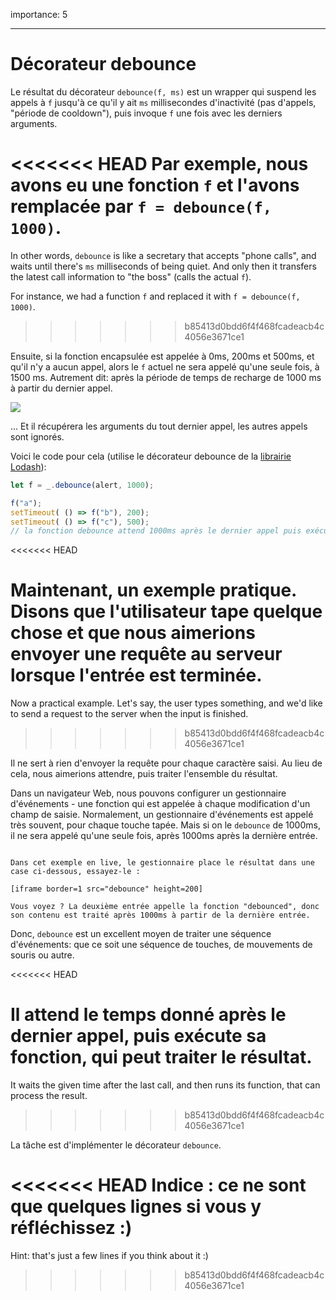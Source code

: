 importance: 5

---

# Décorateur debounce

Le résultat du décorateur `debounce(f, ms)` est un wrapper qui suspend les appels à `f` jusqu'à ce qu'il y ait `ms` millisecondes d'inactivité (pas d'appels, "période de cooldown"), puis invoque `f` une fois avec les derniers arguments.

<<<<<<< HEAD
Par exemple, nous avons eu une fonction `f` et l'avons remplacée par `f = debounce(f, 1000)`.
=======
In other words, `debounce` is like a secretary that accepts "phone calls", and waits until there's `ms` milliseconds of being quiet. And only then it transfers the latest call information to "the boss" (calls the actual `f`).

For instance, we had a function `f` and replaced it with `f = debounce(f, 1000)`.
>>>>>>> b85413d0bdd6f4f468fcadeacb4c4056e3671ce1

Ensuite, si la fonction encapsulée est appelée à 0ms, 200ms et 500ms, et qu'il n'y a aucun appel, alors le `f` actuel ne sera appelé qu'une seule fois, à 1500 ms. Autrement dit: après la période de temps de recharge de 1000 ms à partir du dernier appel.

![](debounce.svg)

... Et il récupérera les arguments du tout dernier appel, les autres appels sont ignorés.

Voici le code pour cela (utilise le décorateur debounce de la [librairie Lodash](https://lodash.com/docs/4.17.15#debounce)):

```js
let f = _.debounce(alert, 1000);

f("a"); 
setTimeout( () => f("b"), 200);
setTimeout( () => f("c"), 500); 
// la fonction debounce attend 1000ms après le dernier appel puis exécute : alert("c")
```

<<<<<<< HEAD

Maintenant, un exemple pratique. Disons que l'utilisateur tape quelque chose et que nous aimerions envoyer une requête au serveur lorsque l'entrée est terminée.
=======
Now a practical example. Let's say, the user types something, and we'd like to send a request to the server when the input is finished.
>>>>>>> b85413d0bdd6f4f468fcadeacb4c4056e3671ce1

Il ne sert à rien d'envoyer la requête pour chaque caractère saisi. Au lieu de cela, nous aimerions attendre, puis traiter l'ensemble du résultat.

Dans un navigateur Web, nous pouvons configurer un gestionnaire d'événements - une fonction qui est appelée à chaque modification d'un champ de saisie. Normalement, un gestionnaire d'événements est appelé très souvent, pour chaque touche tapée. Mais si on le `debounce` de 1000ms, il ne sera appelé qu'une seule fois, après 1000ms après la dernière entrée.

```online

Dans cet exemple en live, le gestionnaire place le résultat dans une case ci-dessous, essayez-le :

[iframe border=1 src="debounce" height=200]

Vous voyez ? La deuxième entrée appelle la fonction "debounced", donc son contenu est traité après 1000ms à partir de la dernière entrée.
```

Donc, `debounce` est un excellent moyen de traiter une séquence d'événements: que ce soit une séquence de touches, de mouvements de souris ou autre.

<<<<<<< HEAD

Il attend le temps donné après le dernier appel, puis exécute sa fonction, qui peut traiter le résultat.
=======
It waits the given time after the last call, and then runs its function, that can process the result.
>>>>>>> b85413d0bdd6f4f468fcadeacb4c4056e3671ce1

La tâche est d'implémenter le décorateur `debounce`.

<<<<<<< HEAD
Indice : ce ne sont que quelques lignes si vous y réfléchissez :)
=======
Hint: that's just a few lines if you think about it :)
>>>>>>> b85413d0bdd6f4f468fcadeacb4c4056e3671ce1
